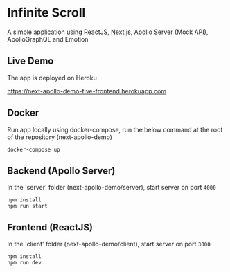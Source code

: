 # Infinite Scroll
A simple application using ReactJS, Next.js, Apollo Server (Mock API), ApolloGraphQL and Emotion

## Live Demo
The app is deployed on Heroku

https://next-apollo-demo-five-frontend.herokuapp.com

## Docker
Run app locally using docker-compose, run the below command at the root of the repository (next-apollo-demo)

````
docker-compose up
````


## Backend (Apollo Server)

In the 'server' folder (next-apollo-demo/server), start server on port `4000`

```
npm install
npm run start
```

## Frontend (ReactJS)

In the 'client' folder (next-apollo-demo/client), start server on port `3000`

```
npm install
npm run dev
```
